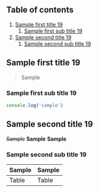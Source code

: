 ## Table of contents

1. [Sample first title 19](#sample-first-title-19)
   1. [Sample first sub title 19](#sample-first-sub-title-19)
1. [Sample second title 19](#sample-second-title-19)
   1. [Sample second sub title 19](#sample-second-sub-title-19)

## Sample first title 19

> Sample

### Sample first sub title 19

```javascript
console.log('sample')
```

## Sample second title 19

~~Sample~~
**Sample**
**Sample**

### Sample second sub title 19

| Sample | Sample |
| ------ | ------ |
| Table  | Table  |
